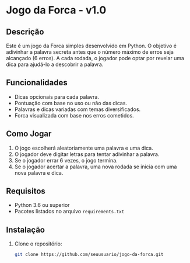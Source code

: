 # Jogo da Forca - v1.0

## Descrição
Este é um jogo da Forca simples desenvolvido em Python. O objetivo é adivinhar a palavra secreta antes que o número máximo de erros seja alcançado (6 erros). A cada rodada, o jogador pode optar por revelar uma dica para ajudá-lo a descobrir a palavra.

## Funcionalidades
- Dicas opcionais para cada palavra.
- Pontuação com base no uso ou não das dicas.
- Palavras e dicas variadas com temas diversificados.
- Forca visualizada com base nos erros cometidos.

## Como Jogar
1. O jogo escolherá aleatoriamente uma palavra e uma dica.
2. O jogador deve digitar letras para tentar adivinhar a palavra.
3. Se o jogador errar 6 vezes, o jogo termina.
4. Se o jogador acertar a palavra, uma nova rodada se inicia com uma nova palavra e dica.

## Requisitos
- Python 3.6 ou superior
- Pacotes listados no arquivo `requirements.txt`

## Instalação

1. Clone o repositório:
   ```bash
   git clone https://github.com/seuusuario/jogo-da-forca.git
